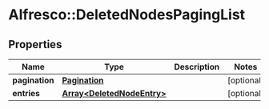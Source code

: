 # Alfresco::DeletedNodesPagingList

## Properties
Name | Type | Description | Notes
------------ | ------------- | ------------- | -------------
**pagination** | [**Pagination**](Pagination.md) |  | [optional] 
**entries** | [**Array&lt;DeletedNodeEntry&gt;**](DeletedNodeEntry.md) |  | [optional] 


